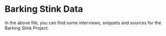 # Barking Stink Data

In the above file, you can find some interviews, snippets and sources for the Barking Stink Project.

